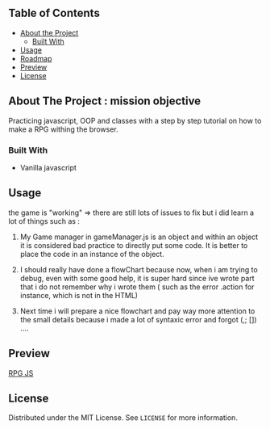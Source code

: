 
<!-- TABLE OF CONTENTS -->
## Table of Contents

* [About the Project](#about-the-project)
  * [Built With](#built-with)
* [Usage](#usage)
* [Roadmap](#roadmap)
* [Preview](#Preview)
* [License](#license)

<!-- ABOUT THE PROJECT -->
## About The Project : mission objective 

Practicing javascript, OOP and classes with a step by step tutorial on how to make a RPG withing the browser.


### Built With
* Vanilla javascript


<!-- USAGE EXAMPLES -->
## Usage

the game is "working" => there are still lots of issues to fix but i did learn a lot of things such as : 

1. My Game manager in gameManager.js is an object and within an object it is considered bad practice to directly put some code. It is better to place the code in an instance of the object.

2. I should really have done a flowChart because now, when i am trying to debug, even with some good help, it is super hard since ive wrote part that i do not remember why i wrote them ( such as the error .action for instance, which is not in the HTML)

3. Next time i will prepare a nice flowchart and pay way more attention to the small details because i made a lot of syntaxic error and forgot (,; []) .... 



<!-- CONTRIBUTING -->
## Preview

 [RPG JS](https://loonyt.github.io/JS_game/)


<!-- LICENSE -->
## License

Distributed under the MIT License. See `LICENSE` for more information.





